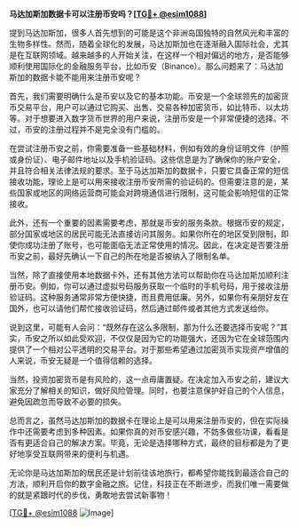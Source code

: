 **马达加斯加数据卡可以注册币安吗？[[TG💪+ @esim1088](https://t.me/s/esim1088)]**

提到马达加斯加，很多人首先想到的可能是这个非洲岛国独特的自然风光和丰富的生物多样性。然而，随着全球化的发展，马达加斯加也在逐渐融入国际社会，尤其是在互联网领域。越来越多的人开始关注，在这样一个相对偏远的地方，是否能够顺利使用国际化的金融服务平台，比如币安（Binance）。那么问题来了：马达加斯加的数据卡能不能用来注册币安呢？

首先，我们需要明确什么是币安以及它的基本功能。币安是一个全球领先的加密货币交易平台，用户可以通过它购买、出售、交易各种加密货币，如比特币、以太坊等。对于想要进入数字货币世界的用户来说，注册币安是一个非常便捷的选择。不过，币安的注册过程并不是完全没有门槛的。

在尝试注册币安之前，你需要准备一些基础材料，例如有效的身份证明文件（护照或身份证）、电子邮件地址以及手机验证码。这些信息是为了确保你的账户安全，并且符合相关法律法规的要求。至于马达加斯加的数据卡，只要它具备正常的短信接收功能，理论上是可以用来接收注册币安所需的验证码的。但需要注意的是，某些国家或地区的网络运营商可能会对跨境通信进行限制，这可能会影响短信的正常接收。

此外，还有一个重要的因素需要考虑，那就是币安的服务条款。根据币安的规定，部分国家或地区的居民可能无法直接访问其服务。如果你所在的地区受到限制，即使你成功注册了账号，也可能面临无法正常使用的情况。因此，在决定是否要注册币安之前，最好先确认一下自己的所在地是否被纳入了限制名单。

当然，除了直接使用本地数据卡外，还有其他方法可以帮助你在马达加斯加顺利注册币安。例如，你可以通过虚拟号码服务获取一个临时的手机号码，用于接收注册验证码。这种服务通常非常方便快捷，而且费用低廉。另外，如果你有亲朋好友在国外，也可以请他们帮忙接收验证码，然后通过邮件或者其他方式发送给你。

说到这里，可能有人会问：“既然存在这么多限制，那为什么还要选择币安呢？”其实，币安之所以如此受欢迎，不仅仅是因为它的功能强大，还因为它在全球范围内提供了一个相对公平透明的交易平台。对于那些希望通过加密货币实现资产增值的人来说，币安无疑是一个值得信赖的选择。

当然，投资加密货币是有风险的，这一点毋庸置疑。在决定加入币安之前，建议大家充分了解相关的知识，做好风险管理。同时，也要注意保护好自己的个人信息，避免因疏忽而导致不必要的损失。

总而言之，虽然马达加斯加的数据卡在理论上是可以用来注册币安的，但在实际操作中还需要考虑到多种因素。如果你真的对币安感兴趣，不妨多做些功课，看看是否有更适合自己的解决方案。毕竟，无论是选择哪种方式，最终的目标都是为了更好地享受互联网带来的便利与机遇。

无论你是马达加斯加的居民还是计划前往该地旅行，都希望你能找到最适合自己的方法，顺利开启你的数字金融之旅。记住，科技正在不断进步，而我们唯一需要做的就是紧跟时代的步伐，勇敢地去尝试新事物！

[[TG💪+ @esim1088](https://t.me/s/esim1088) ![Image](https://i.postimg.cc/4NQfJmqS/Snipaste-2025-05-13-00-14-12.png)]